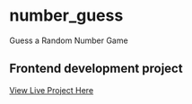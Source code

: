 # number_guess
Guess a Random Number Game
## Frontend development project 
[View Live Project Here](https://jas-sin82.github.io/number_guess/)
